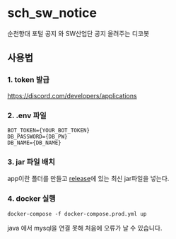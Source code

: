 # sch_sw_notice
순천향대 포털 공지 와 SW산업단 공지 올려주는 디코봇

## 사용법
### 1. token 발급
https://discord.com/developers/applications
### 2. .env 파일
```shell
BOT_TOKEN={YOUR_BOT_TOKEN}
DB_PASSWORD={DB_PW}
DB_NAME={DB_NAME}
```
### 3. jar 파일 배치
app이란 폴더를 만들고 [release](https://github.com/found-cake/sch_sw_notice/releases/latest)에 있는 최신 jar파일을 넣는다.
### 4. docker 실행
```shell
docker-compose -f docker-compose.prod.yml up
```
java 에서 mysql을 연결 못해 처음에 오류가 날 수 있습니다.
